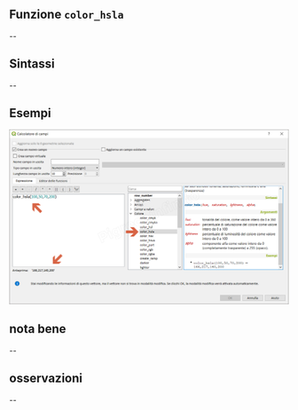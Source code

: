 ## Funzione `color_hsla`

--

## Sintassi

--

## Esempi

<img src="/img/colore/color_hsla/color_hsla1.png">

## nota bene

--

## osservazioni

--